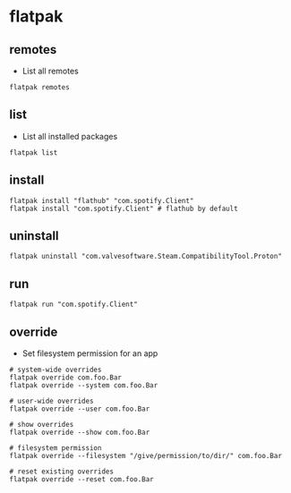 # flatpak

## remotes

- List all remotes

```shell
flatpak remotes
```

## list

- List all installed packages

```shell
flatpak list
```

## install

```shell
flatpak install "flathub" "com.spotify.Client"
flatpak install "com.spotify.Client" # flathub by default
```

## uninstall

```shell
flatpak uninstall "com.valvesoftware.Steam.CompatibilityTool.Proton"
```

## run

```shell
flatpak run "com.spotify.Client"
```

## override

- Set filesystem permission for an app

```shell
# system-wide overrides
flatpak override com.foo.Bar
flatpak override --system com.foo.Bar

# user-wide overrides
flatpak override --user com.foo.Bar

# show overrides
flatpak override --show com.foo.Bar

# filesystem permission
flatpak override --filesystem "/give/permission/to/dir/" com.foo.Bar

# reset existing overrides
flatpak override --reset com.foo.Bar
```
